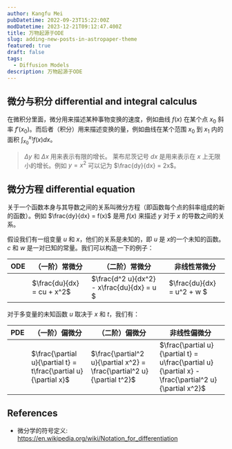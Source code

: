 ```yaml
---
author: Kangfu Mei
pubDatetime: 2022-09-23T15:22:00Z
modDatetime: 2023-12-21T09:12:47.400Z
title: 万物起源于ODE
slug: adding-new-posts-in-astropaper-theme
featured: true
draft: false
tags:
  - Diffusion Models
description: 万物起源于ODE
---
```


## 微分与积分 differential and integral calculus

在微积分里面，微分用来描述某种事物变换的速度，例如曲线 $f(x)$ 在某个点 $x_0$ 斜率 $f'(x_0)$。而后者（积分）用来描述变换的量，例如曲线在某个范围 $x_0$ 到 $x_1$ 内的面积 $\int_{x_0}^{x_1} f(x) dx$。

> $\Delta y$ 和 $\Delta x$ 用来表示有限的增长。 莱布尼茨记号 $d x$ 是用来表示在 $x$ 上无限小的增长。例如 $y=x^2$ 可以记为 $\frac{dy}{dx} = 2x$。

<!-- ![](https://upload.wikimedia.org/wikipedia/commons/0/05/Tangent_line_to_a_curve.svg) -->

## 微分方程 differential equation

关于一个函数本身与其导数之间的关系叫微分方程（即函数每个点的斜率组成的新的函数）。例如 $\frac{dy}{dx} = f(x)$ 是用 $f(x)$ 来描述 $y$ 对于 $x$ 的导数之间的关系。

假设我们有一组变量 $u$ 和 $x$，他们的关系是未知的，即 $u$ 是 $x$的一个未知的函数。$c$ 和 $w$ 是一对已知的常量。我们可以构造一下的例子：

| ODE | （一阶）常微分             | （二阶）常微分                             | 非线性常微分               |
| --- | -------------------------- | ------------------------------------------ | -------------------------- |
|     | $\frac{du}{dx} = cu + x^2$ | $\frac{d^2 u}{dx^2} - x\frac{du}{dx} = u $ | $\frac{du}{dx} = u^2 + w $ |

对于多变量的未知函数 $u$ 取决于 $x$ 和 $t$，我们有：

| PDE | （一阶）偏微分                                                   | （二阶）偏微分                                                          | 非线性偏微分                                                                                         |
| --- | ---------------------------------------------------------------- | ----------------------------------------------------------------------- | ---------------------------------------------------------------------------------------------------- |
|     | $\frac{\partial u}{\partial t} = t\frac{\partial u}{\partial x}$ | $\frac{\partial^2 u}{\partial x^2} = \frac{\partial^2 u}{\partial t^2}$ | $\frac{\partial u}{\partial t} = u\frac{\partial u}{\partial x} - \frac{\partial^2 u}{\partial x^2}$ |

## References

- 微分学的符号定义: https://en.wikipedia.org/wiki/Notation_for_differentiation
